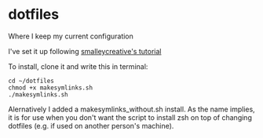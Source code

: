 # dotfiles
Where I keep my current configuration

I've set it up following [smalleycreative's tutorial](http://blog.smalleycreative.com/tutorials/using-git-and-github-to-manage-your-dotfiles/)

To install, clone it and write this in terminal:
````
cd ~/dotfiles
chmod +x makesymlinks.sh
./makesymlinks.sh
````

Alernatively I added a makesymlinks_without.sh install. As the name implies, it is for use when you don't want the script to install zsh on top of changing dotfiles (e.g. if used on another person's machine). 

